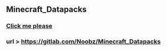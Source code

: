 ## Minecraft_Datapacks
### [Click me please](https://gitlab.com/Noobz/Minecraft_Datapacks)
### url > https://gitlab.com/Noobz/Minecraft_Datapacks